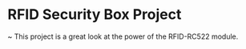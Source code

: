 # RFID Security Box Project 

~ This project is a great look at the power of the RFID-RC522 module. 
